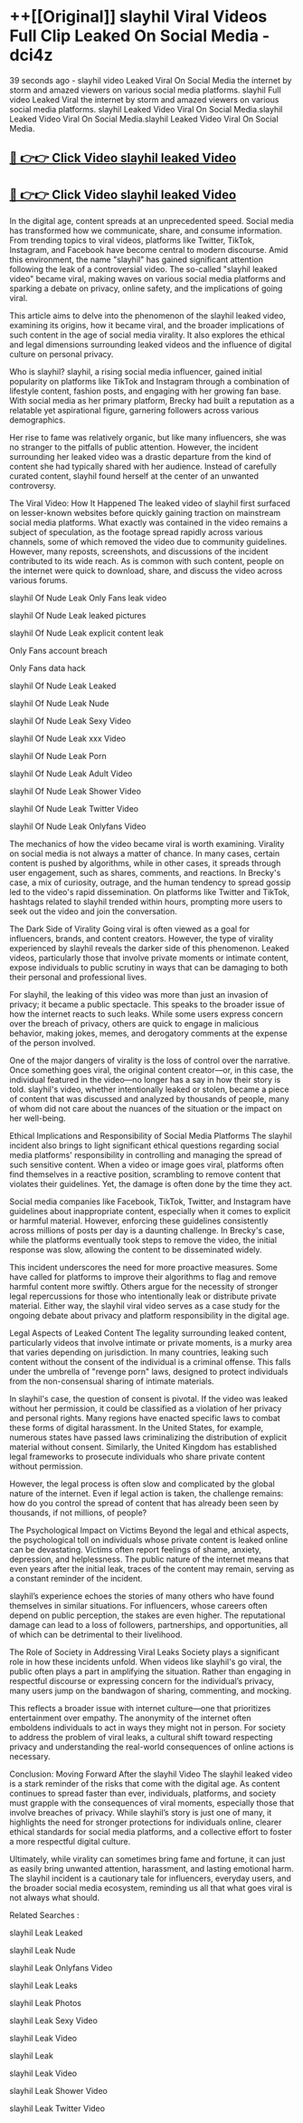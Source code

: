 # ++[[Original]] slayhil Viral Videos Full Clip Leaked On Social Media - dci4z<br>

39 seconds ago - slayhil video Leaked Viral On Social Media the internet by storm and amazed viewers on various social media platforms.
slayhil Full video Leaked Viral the internet by storm and amazed viewers on various social media platforms. slayhil Leaked Video Viral On Social Media.slayhil Leaked Video Viral On Social Media.slayhil Leaked Video Viral On Social Media.<br>


## [🔴 👉👉 Click Video slayhil leaked Video ](https://onlyclips.site?title=slayhil&ref=git)

## [🔴 👉👉 Click Video slayhil leaked Video ](https://onlyclips.site?title=slayhil&ref=git)

In the digital age, content spreads at an unprecedented speed. Social media has transformed how we communicate, share, and consume information. From trending topics to viral videos, platforms like Twitter, TikTok, Instagram, and Facebook have become central to modern discourse. Amid this environment, the name "slayhil" has gained significant attention following the leak of a controversial video. The so-called "slayhil leaked video" became viral, making waves on various social media platforms and sparking a debate on privacy, online safety, and the implications of going viral.

This article aims to delve into the phenomenon of the slayhil leaked video, examining its origins, how it became viral, and the broader implications of such content in the age of social media virality. It also explores the ethical and legal dimensions surrounding leaked videos and the influence of digital culture on personal privacy.

Who is slayhil?
slayhil, a rising social media influencer, gained initial popularity on platforms like TikTok and Instagram through a combination of lifestyle content, fashion posts, and engaging with her growing fan base. With social media as her primary platform, Brecky had built a reputation as a relatable yet aspirational figure, garnering followers across various demographics.

Her rise to fame was relatively organic, but like many influencers, she was no stranger to the pitfalls of public attention. However, the incident surrounding her leaked video was a drastic departure from the kind of content she had typically shared with her audience. Instead of carefully curated content, slayhil found herself at the center of an unwanted controversy.

The Viral Video: How It Happened
The leaked video of slayhil first surfaced on lesser-known websites before quickly gaining traction on mainstream social media platforms. What exactly was contained in the video remains a subject of speculation, as the footage spread rapidly across various channels, some of which removed the video due to community guidelines. However, many reposts, screenshots, and discussions of the incident contributed to its wide reach. As is common with such content, people on the internet were quick to download, share, and discuss the video across various forums.

slayhil Of Nude Leak Only Fans leak video

slayhil Of Nude Leak leaked pictures

slayhil Of Nude Leak explicit content leak

Only Fans account breach

Only Fans data hack

slayhil Of Nude Leak Leaked

slayhil Of Nude Leak Nude

slayhil Of Nude Leak Sexy Video

slayhil Of Nude Leak xxx Video

slayhil Of Nude Leak Porn

slayhil Of Nude Leak Adult Video

slayhil Of Nude Leak Shower Video

slayhil Of Nude Leak Twitter Video

slayhil Of Nude Leak Onlyfans Video

The mechanics of how the video became viral is worth examining. Virality on social media is not always a matter of chance. In many cases, certain content is pushed by algorithms, while in other cases, it spreads through user engagement, such as shares, comments, and reactions. In Brecky's case, a mix of curiosity, outrage, and the human tendency to spread gossip led to the video's rapid dissemination. On platforms like Twitter and TikTok, hashtags related to slayhil trended within hours, prompting more users to seek out the video and join the conversation.

The Dark Side of Virality
Going viral is often viewed as a goal for influencers, brands, and content creators. However, the type of virality experienced by slayhil reveals the darker side of this phenomenon. Leaked videos, particularly those that involve private moments or intimate content, expose individuals to public scrutiny in ways that can be damaging to both their personal and professional lives.

For slayhil, the leaking of this video was more than just an invasion of privacy; it became a public spectacle. This speaks to the broader issue of how the internet reacts to such leaks. While some users express concern over the breach of privacy, others are quick to engage in malicious behavior, making jokes, memes, and derogatory comments at the expense of the person involved.

One of the major dangers of virality is the loss of control over the narrative. Once something goes viral, the original content creator—or, in this case, the individual featured in the video—no longer has a say in how their story is told. slayhil's video, whether intentionally leaked or stolen, became a piece of content that was discussed and analyzed by thousands of people, many of whom did not care about the nuances of the situation or the impact on her well-being.

Ethical Implications and Responsibility of Social Media Platforms
The slayhil incident also brings to light significant ethical questions regarding social media platforms' responsibility in controlling and managing the spread of such sensitive content. When a video or image goes viral, platforms often find themselves in a reactive position, scrambling to remove content that violates their guidelines. Yet, the damage is often done by the time they act.

Social media companies like Facebook, TikTok, Twitter, and Instagram have guidelines about inappropriate content, especially when it comes to explicit or harmful material. However, enforcing these guidelines consistently across millions of posts per day is a daunting challenge. In Brecky's case, while the platforms eventually took steps to remove the video, the initial response was slow, allowing the content to be disseminated widely.

This incident underscores the need for more proactive measures. Some have called for platforms to improve their algorithms to flag and remove harmful content more swiftly. Others argue for the necessity of stronger legal repercussions for those who intentionally leak or distribute private material. Either way, the slayhil viral video serves as a case study for the ongoing debate about privacy and platform responsibility in the digital age.

Legal Aspects of Leaked Content
The legality surrounding leaked content, particularly videos that involve intimate or private moments, is a murky area that varies depending on jurisdiction. In many countries, leaking such content without the consent of the individual is a criminal offense. This falls under the umbrella of "revenge porn" laws, designed to protect individuals from the non-consensual sharing of intimate materials.

In slayhil's case, the question of consent is pivotal. If the video was leaked without her permission, it could be classified as a violation of her privacy and personal rights. Many regions have enacted specific laws to combat these forms of digital harassment. In the United States, for example, numerous states have passed laws criminalizing the distribution of explicit material without consent. Similarly, the United Kingdom has established legal frameworks to prosecute individuals who share private content without permission.

However, the legal process is often slow and complicated by the global nature of the internet. Even if legal action is taken, the challenge remains: how do you control the spread of content that has already been seen by thousands, if not millions, of people?

The Psychological Impact on Victims
Beyond the legal and ethical aspects, the psychological toll on individuals whose private content is leaked online can be devastating. Victims often report feelings of shame, anxiety, depression, and helplessness. The public nature of the internet means that even years after the initial leak, traces of the content may remain, serving as a constant reminder of the incident.

slayhil’s experience echoes the stories of many others who have found themselves in similar situations. For influencers, whose careers often depend on public perception, the stakes are even higher. The reputational damage can lead to a loss of followers, partnerships, and opportunities, all of which can be detrimental to their livelihood.

The Role of Society in Addressing Viral Leaks
Society plays a significant role in how these incidents unfold. When videos like slayhil's go viral, the public often plays a part in amplifying the situation. Rather than engaging in respectful discourse or expressing concern for the individual’s privacy, many users jump on the bandwagon of sharing, commenting, and mocking.

This reflects a broader issue with internet culture—one that prioritizes entertainment over empathy. The anonymity of the internet often emboldens individuals to act in ways they might not in person. For society to address the problem of viral leaks, a cultural shift toward respecting privacy and understanding the real-world consequences of online actions is necessary.

Conclusion: Moving Forward After the slayhil Video
The slayhil leaked video is a stark reminder of the risks that come with the digital age. As content continues to spread faster than ever, individuals, platforms, and society must grapple with the consequences of viral moments, especially those that involve breaches of privacy. While slayhil’s story is just one of many, it highlights the need for stronger protections for individuals online, clearer ethical standards for social media platforms, and a collective effort to foster a more respectful digital culture.

Ultimately, while virality can sometimes bring fame and fortune, it can just as easily bring unwanted attention, harassment, and lasting emotional harm. The slayhil incident is a cautionary tale for influencers, everyday users, and the broader social media ecosystem, reminding us all that what goes viral is not always what should.

Related Searches :

slayhil Leak Leaked

slayhil Leak Nude

slayhil Leak Onlyfans Video

slayhil Leak Leaks

slayhil Leak Photos

slayhil Leak Sexy Video

slayhil Leak Video

slayhil Leak

slayhil Leak Video

slayhil Leak Shower Video

slayhil Leak Twitter Video

